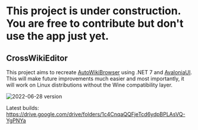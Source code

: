 # **This project is under construction. You are free to contribute but don't use the app just** yet.

## CrossWikiEditor

This project aims to recreate [AutoWikiBrowser](https://en.wikipedia.org/wiki/Wikipedia:AutoWikiBrowser) using .NET 7 and [AvaloniaUI](https://avaloniaui.net/). This will make future improvements much easier and most importantly, it will work on Linux distributions without the Wine compatibility layer.

![2022-06-28 version](Screenshot_2022-06-28.png "Screenshot")

Latest builds: https://drive.google.com/drive/folders/1c4CnqaQQFjeTcd6ydpBPLAsVQ-YgPNYa
